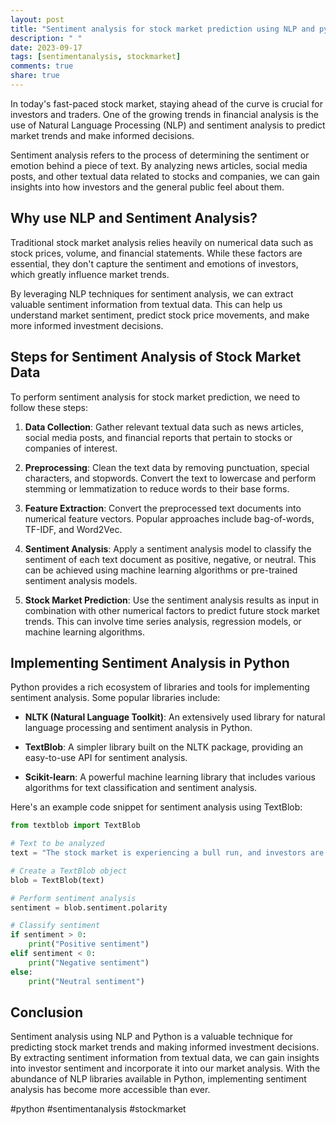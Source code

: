 ```yaml
---
layout: post
title: "Sentiment analysis for stock market prediction using NLP and python"
description: " "
date: 2023-09-17
tags: [sentimentanalysis, stockmarket]
comments: true
share: true
---
```


In today's fast-paced stock market, staying ahead of the curve is crucial for investors and traders. One of the growing trends in financial analysis is the use of Natural Language Processing (NLP) and sentiment analysis to predict market trends and make informed decisions.

Sentiment analysis refers to the process of determining the sentiment or emotion behind a piece of text. By analyzing news articles, social media posts, and other textual data related to stocks and companies, we can gain insights into how investors and the general public feel about them.

## Why use NLP and Sentiment Analysis?

Traditional stock market analysis relies heavily on numerical data such as stock prices, volume, and financial statements. While these factors are essential, they don't capture the sentiment and emotions of investors, which greatly influence market trends.

By leveraging NLP techniques for sentiment analysis, we can extract valuable sentiment information from textual data. This can help us understand market sentiment, predict stock price movements, and make more informed investment decisions.

## Steps for Sentiment Analysis of Stock Market Data

To perform sentiment analysis for stock market prediction, we need to follow these steps:

1. **Data Collection**: Gather relevant textual data such as news articles, social media posts, and financial reports that pertain to stocks or companies of interest.

2. **Preprocessing**: Clean the text data by removing punctuation, special characters, and stopwords. Convert the text to lowercase and perform stemming or lemmatization to reduce words to their base forms.

3. **Feature Extraction**: Convert the preprocessed text documents into numerical feature vectors. Popular approaches include bag-of-words, TF-IDF, and Word2Vec.

4. **Sentiment Analysis**: Apply a sentiment analysis model to classify the sentiment of each text document as positive, negative, or neutral. This can be achieved using machine learning algorithms or pre-trained sentiment analysis models.

5. **Stock Market Prediction**: Use the sentiment analysis results as input in combination with other numerical factors to predict future stock market trends. This can involve time series analysis, regression models, or machine learning algorithms.

## Implementing Sentiment Analysis in Python

Python provides a rich ecosystem of libraries and tools for implementing sentiment analysis. Some popular libraries include:

- **NLTK (Natural Language Toolkit)**: An extensively used library for natural language processing and sentiment analysis in Python.

- **TextBlob**: A simpler library built on the NLTK package, providing an easy-to-use API for sentiment analysis.

- **Scikit-learn**: A powerful machine learning library that includes various algorithms for text classification and sentiment analysis.

Here's an example code snippet for sentiment analysis using TextBlob:

```python
from textblob import TextBlob

# Text to be analyzed
text = "The stock market is experiencing a bull run, and investors are optimistic."

# Create a TextBlob object
blob = TextBlob(text)

# Perform sentiment analysis
sentiment = blob.sentiment.polarity

# Classify sentiment
if sentiment > 0:
    print("Positive sentiment")
elif sentiment < 0:
    print("Negative sentiment")
else:
    print("Neutral sentiment")
```

## Conclusion

Sentiment analysis using NLP and Python is a valuable technique for predicting stock market trends and making informed investment decisions. By extracting sentiment information from textual data, we can gain insights into investor sentiment and incorporate it into our market analysis. With the abundance of NLP libraries available in Python, implementing sentiment analysis has become more accessible than ever.

#python #sentimentanalysis #stockmarket